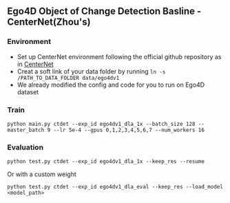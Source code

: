 
## Ego4D Object of Change Detection Basline - CenterNet(Zhou's)

### Environment
- Set up CenterNet environment following the official github repository as in [CenterNet](https://github.com/xingyizhou/CenterNet)
- Creat a soft link of your data folder by running `ln -s /PATH_TO_DATA_FOLDER data/ego4dv1`
- We already modified the config and code for you to run on Ego4D dataset



### Train
```
python main.py ctdet --exp_id ego4dv1_dla_1x --batch_size 128 --master_batch 9 --lr 5e-4 --gpus 0,1,2,3,4,5,6,7 --num_workers 16
```


### Evaluation
```
python test.py ctdet --exp_id ego4dv1_dla_1x --keep_res --resume
```
Or with a custom weight
```
python test.py ctdet --exp_id ego4dv1_dla_eval --keep_res --load_model <model_path>
```